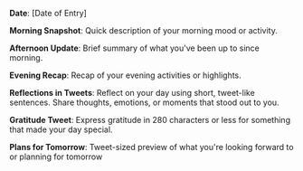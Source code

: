 **Date**: [Date of Entry]

**Morning Snapshot**:
    Quick description of your morning mood or activity.

**Afternoon Update**:
    Brief summary of what you've been up to since morning.

**Evening Recap**:
    Recap of your evening activities or highlights.

**Reflections in Tweets**:
    Reflect on your day using short, tweet-like sentences. Share thoughts, emotions, or moments that stood out to you.

**Gratitude Tweet**:
    Express gratitude in 280 characters or less for something that made your day special.

**Plans for Tomorrow**:
    Tweet-sized preview of what you're looking forward to or planning for tomorrow
